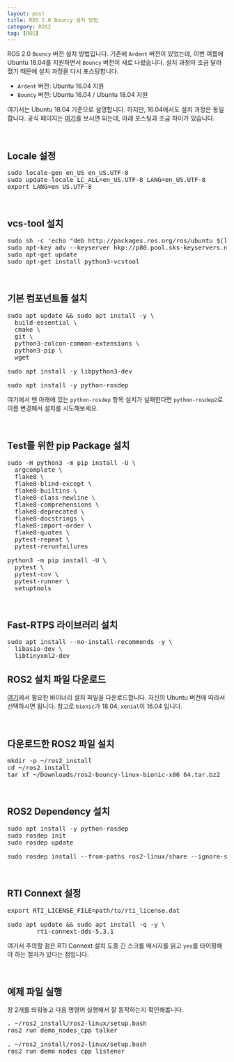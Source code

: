 ```yaml
---
layout: post
title: ROS 2.0 Bouncy 설치 방법
category: ROS2
tag: [ROS]
---
```


ROS 2.0 `Bouncy` 버전 설치 방법입니다. 기존에 `Ardent` 버전이 있었는데, 이번 여름에 Ubuntu 18.04를 지원하면서 `Bouncy` 버전이 새로 나왔습니다. 설치 과정이 조금 달라졌기 때문에 설치 과정을 다시 포스팅합니다.

* `Ardent` 버전: Ubuntu 16.04 지원
* `Bouncy` 버전: Ubuntu 16.04 / Ubuntu 18.04 지원

여기서는 Ubuntu 18.04 기준으로 설명합니다. 하지만, 16.04에서도 설치 과정은 동일합니다. 
공식 페이지는 [여기](https://github.com/ros2/ros2/wiki/Installation)를 보시면 되는데, 아래 포스팅과 조금 차이가 있습니다.

<br>

## Locale 설정

<pre class="prettyprint">
sudo locale-gen en_US en_US.UTF-8
sudo update-locale LC_ALL=en_US.UTF-8 LANG=en_US.UTF-8
export LANG=en_US.UTF-8
</pre>

<br>

## vcs-tool 설치

<pre class="prettyprint">
sudo sh -c 'echo "deb http://packages.ros.org/ros/ubuntu $(lsb_release -sc) main" > /etc/apt/sources.list.d/ros-latest.list'
sudo apt-key adv --keyserver hkp://p80.pool.sks-keyservers.net:80 --recv-keys 0xB01FA116
sudo apt-get update
sudo apt-get install python3-vcstool
</pre>

<br>

## 기본 컴포넌트들 설치

<pre class="prettyprint">
sudo apt update && sudo apt install -y \
  build-essential \
  cmake \
  git \
  python3-colcon-common-extensions \
  python3-pip \
  wget

sudo apt install -y libpython3-dev

sudo apt install -y python-rosdep
</pre>

여기에서 맨 아래에 있는 `python-rosdep` 항목 설치가 실패한다면 `python-rosdep2`로 이름 변경해서 설치를 시도해보세요. 

<br>

## Test를 위한 pip Package 설치

<pre class="prettyprint">
sudo -H python3 -m pip install -U \
  argcomplete \
  flake8 \
  flake8-blind-except \
  flake8-builtins \
  flake8-class-newline \
  flake8-comprehensions \
  flake8-deprecated \
  flake8-docstrings \
  flake8-import-order \
  flake8-quotes \
  pytest-repeat \
  pytest-rerunfailures

python3 -m pip install -U \
  pytest \
  pytest-cov \
  pytest-runner \
  setuptools
</pre>

<br>

## Fast-RTPS 라이브러리 설치

<pre class="prettyprint">
sudo apt install --no-install-recommends -y \
  libasio-dev \
  libtinyxml2-dev
</pre>

## ROS2 설치 파일 다운로드

[여기](https://github.com/ros2/ros2/releases)에서 필요한 바이너리 설치 파일을 다운로드합니다. 자신의 Ubuntu 버전에 따라서 선택하시면 됩니다. 참고로 `bionic`가 18.04, `xenial`이 16.04 입니다.

<br>

## 다운로드한 ROS2 파일 설치

<pre class="prettyprint">
mkdir -p ~/ros2_install
cd ~/ros2_install
tar xf ~/Downloads/ros2-bouncy-linux-bionic-x86_64.tar.bz2
</pre>

<br>

## ROS2 Dependency 설치

<pre class="prettyprint">
sudo apt install -y python-rosdep
sudo rosdep init
sudo rosdep update

sudo rosdep install --from-paths ros2-linux/share --ignore-src --rosdistro bouncy -y --skip-keys "console_bridge fastcdr fastrtps libopensplice67 osrf_testing_tools_cpp poco_vendor rti-connext-dds-5.3.1 tinyxml_vendor tinyxml2_vendor urdfdom urdfdom_headers"
</pre>

<br>

## RTI Connext 설정

<pre class="prettyprint">
export RTI_LICENSE_FILE=path/to/rti_license.dat

sudo apt update && sudo apt install -q -y \
        rti-connext-dds-5.3.1
</pre>

여기서 주의할 점은 RTI Connext 설치 도중 긴 스크롤 메시지를 읽고 `yes`를 타이핑해야 하는 절차가 있다는 점입니다. 

<br>

## 예제 파일 실행

창 2개를 띄워놓고 다음 명령어 실행해서 잘 동작하는지 확인해봅니다.

<pre class="prettyprint">
. ~/ros2_install/ros2-linux/setup.bash
ros2 run demo_nodes_cpp talker

. ~/ros2_install/ros2-linux/setup.bash
ros2 run demo_nodes_cpp listener
</pre>

